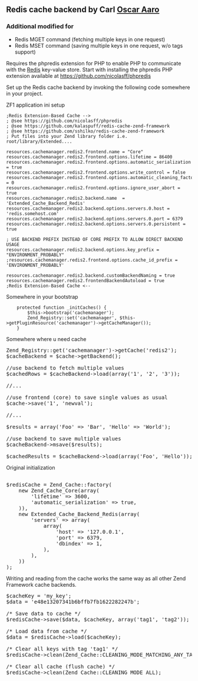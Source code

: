 ## Redis cache backend by Carl [Oscar Aaro](https://github.com/kalaspuff/redis-cache-zend-framework)

### Additional modified for
* Redis MGET command (fetching multiple keys in one request)
* Redis MSET command (saving multiple keys in one request, w/o tags support)

Requires the phpredis extension for PHP to enable PHP to communicate with the [Redis](http://redis.io/) key-value store.
Start with installing the phpredis PHP extension available at https://github.com/nicolasff/phpredis

Set up the Redis cache backend by invoking the following code somewhere in your project.

ZF1 application ini setup

```
;Redis Extension-Based Cache -->
; @see https://github.com/nicolasff/phpredis
; @see https://github.com/kalaspuff/redis-cache-zend-framework
; @see https://github.com/sshilko/redis-cache-zend-framework
; Put files into your Zend library folder i.e. root/library/Extended....

resources.cachemanager.redis2.frontend.name = "Core"
resources.cachemanager.redis2.frontend.options.lifetime = 86400
resources.cachemanager.redis2.frontend.options.automatic_serialization = true
resources.cachemanager.redis2.frontend.options.write_control = false
resources.cachemanager.redis2.frontend.options.automatic_cleaning_factor = 0
resources.cachemanager.redis2.frontend.options.ignore_user_abort = true
resources.cachemanager.redis2.backend.name  = 'Extended_Cache_Backend_Redis'
resources.cachemanager.redis2.backend.options.servers.0.host = 'redis.somehost.com'
resources.cachemanager.redis2.backend.options.servers.0.port = 6379
resources.cachemanager.redis2.backend.options.servers.0.persistent = true

; USE BACKEND PREFIX INSTEAD OF CORE PREFIX TO ALLOW DIRECT BACKEND USAGE
resources.cachemanager.redis2.backend.options.key_prefix = "ENVIRONMENT_PROBABLY"
;resources.cachemanager.redis2.frontend.options.cache_id_prefix = 'ENVIRONMENT_PROBABLY'

resources.cachemanager.redis2.backend.customBackendNaming = true
resources.cachemanager.redis2.frontendBackendAutoload = true
;Redis Extension-Based Cache <--

```

Somewhere in your bootstrap

```
    protected function _initCaches() {
        $this->bootstrap('cachemanager');
        Zend_Registry::set('cachemanager', $this->getPluginResource('cachemanager')->getCacheManager());
    }
```

Somewhere where u need cache

<pre>
Zend_Registry::get('cachemanager')->getCache('redis2');
$cacheBackend = $cache->getBackend();

//use backend to fetch multiple values
$cachedRows = $cacheBackend->load(array('1', '2', '3'));

//...

//use frontend (core) to save single values as usual
$cache->save('1', 'newval');

//...

$results = array('Foo' => 'Bar', 'Hello' => 'World');

//use backend to save multiple values
$cacheBackend->msave($results);

$cachedResults = $cacheBackend->load(array('Foo', 'Hello'));
</pre>

Original initialization

<pre>

$redisCache = Zend_Cache::factory(
    new Zend_Cache_Core(array(
        'lifetime' => 3600,
        'automatic_serialization' => true,
    )),
    new Extended_Cache_Backend_Redis(array(
        'servers' => array(
            array(
                'host' => '127.0.0.1',
                'port' => 6379,
                'dbindex' => 1,
            ),
        ),
    ))
);
</pre>

Writing and reading from the cache works the same way as all other Zend Framework cache backends.

<pre>
$cacheKey = 'my_key';
$data = 'e48e13207341b6bffb7fb1622282247b';

/* Save data to cache */
$redisCache->save($data, $cacheKey, array('tag1', 'tag2'));

/* Load data from cache */
$data = $redisCache->load($cacheKey);

/* Clear all keys with tag 'tag1' */
$redisCache->clean(Zend_Cache::CLEANING_MODE_MATCHING_ANY_TAG, array('tag1'));

/* Clear all cache (flush cache) */
$redisCache->clean(Zend_Cache::CLEANING_MODE_ALL);
</pre>
